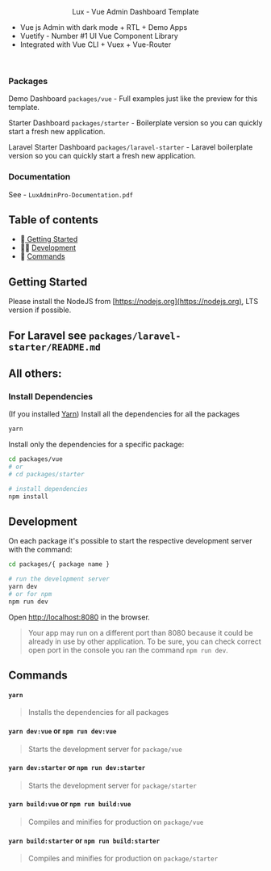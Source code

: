 <p align="center">Lux - Vue Admin Dashboard Template</p>

- Vue js Admin with dark mode + RTL + Demo Apps
- Vuetify - Number #1 UI Vue Component Library
- Integrated with Vue CLI + Vuex + Vue-Router

<br/>

### Packages

Demo Dashboard `packages/vue` - Full examples just like the preview for this template.

Starter Dashboard `packages/starter` - Boilerplate version so you can quickly start a fresh new application.

Laravel Starter Dashboard `packages/laravel-starter` - Laravel boilerplate version so you can quickly start a fresh new application.

### Documentation

See - `LuxAdminPro-Documentation.pdf`

## Table of contents

- 🚀[ Getting Started](#getting-started)
- 👨‍💻 [Development](#development)
- 🐚 [Commands](#commands)

## Getting Started

Please install the NodeJS from [https://nodejs.org](https://nodejs.org), LTS version if possible.

## For Laravel see `packages/laravel-starter/README.md`

## All others:

### Install Dependencies
(If you installed [Yarn](https://classic.yarnpkg.com/en/docs/install))
Install all the dependencies for all the packages
```sh
yarn
```

Install only the dependencies for a specific package:

```sh
cd packages/vue
# or
# cd packages/starter

# install dependencies
npm install
```

## Development
On each package it's possible to start the respective development server with the command:

```sh
cd packages/{ package name }

# run the development server
yarn dev
# or for npm 
npm run dev
```

Open [http://localhost:8080](http://localhost:8080) in the browser.

> Your app may run on a different port than 8080 because it could be already in use by other application. To be sure, you can check correct open port in the console you ran the command `npm run dev`.

## Commands
#### `yarn`
> Installs the dependencies for all packages

#### `yarn dev:vue` or `npm run dev:vue`
> Starts the development server for `package/vue`

#### `yarn dev:starter` or `npm run dev:starter` 
> Starts the development server for `package/starter`

#### `yarn build:vue` or `npm run build:vue`
> Compiles and minifies for production on `package/vue`

#### `yarn build:starter` or `npm run build:starter`
> Compiles and minifies for production on `package/starter`

